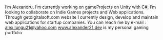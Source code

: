 I’m Alexandru,
I’m currently working on gameProjects on Unity with C#,
I’m looking to collaborate on Indie Games projects and Web applications.
Through getdigitalsoft.com website I currently design, develop and maintain web applications for startup companies.
You can reach me by e-mail : alex.lungu21@yahoo.com
www.alexander21.dev is my personal gaming portfolio

<!---
Alexutz21/Alexutz21 is a ✨ special ✨ repository because its `README.md` (this file) appears on your GitHub profile.
You can click the Preview link to take a look at your changes.
--->
